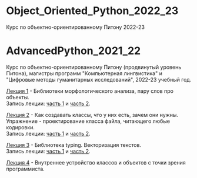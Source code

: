 # Object_Oriented_Python_2022_23
Курс по объектно-ориентированному Питону 2022-23
# AdvancedPython_2021_22
Курс по объектно-ориентированному Питону (продвинутый уровень Питона), магистры программ "Компьютерная лингвистика" и "Цифровые методы гуманитарных исследований", 2022-23 учебный год.

[Лекция 1](https://github.com/klyshinsky/Object_Oriented_Python_2022_23/blob/main/lecture_20220903.ipynb) - Библиотеки морфологического анализа, пару слов про объекты.  
Запись лекции: [часть 1](https://youtu.be/AMm75WnEFmU) и [часть 2](https://youtu.be/K9XW9xCoj1I).

[Лекция 2](https://github.com/klyshinsky/Object_Oriented_Python_2022_23/blob/main/lecture_20220903.ipynb) - Как создавать классы, что у них есть, зачем они нужны. Упражнение - проектирование класса файла, читающего любые кодировки.  
Запись лекции: [часть 1](https://youtu.be/A1Q0P_TJptk) и [часть 2](https://youtu.be/5QZ9M4ZfqSU).

[Лекция 3](https://github.com/klyshinsky/Object_Oriented_Python_2022_23/blob/main/lecture_20220917.ipynb) - Библиотека typing. Векторизация текстов.  
Запись лекции: [часть 1](https://youtu.be/T2Phk3OwO20) и [часть 2](https://youtu.be/3KZb2hznKwI).

[Лекция 4](https://github.com/klyshinsky/Object_Oriented_Python_2022_23/blob/main/lecture_20220924_operators_decorators.ipynb) - Внутреннее устройство классов и объектов с точки зрения программиста.

